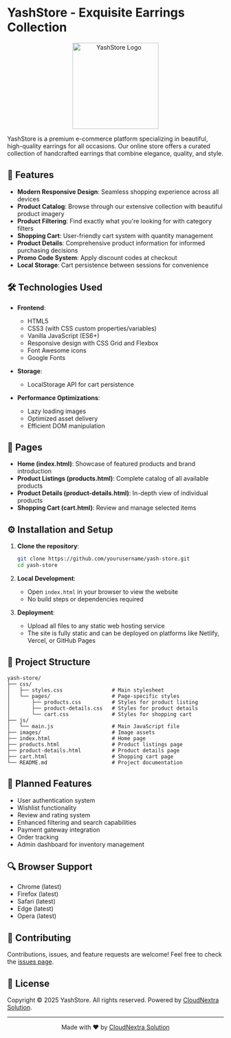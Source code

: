 # YashStore - Exquisite Earrings Collection

<p align="center">
  <img src="images/logo.png" alt="YashStore Logo" width="200" height="auto">
</p>

YashStore is a premium e-commerce platform specializing in beautiful, high-quality earrings for all occasions. Our online store offers a curated collection of handcrafted earrings that combine elegance, quality, and style.

## 🌟 Features

- **Modern Responsive Design**: Seamless shopping experience across all devices
- **Product Catalog**: Browse through our extensive collection with beautiful product imagery
- **Product Filtering**: Find exactly what you're looking for with category filters
- **Shopping Cart**: User-friendly cart system with quantity management
- **Product Details**: Comprehensive product information for informed purchasing decisions
- **Promo Code System**: Apply discount codes at checkout
- **Local Storage**: Cart persistence between sessions for convenience

## 🛠️ Technologies Used

- **Frontend**:
  - HTML5
  - CSS3 (with CSS custom properties/variables)
  - Vanilla JavaScript (ES6+)
  - Responsive design with CSS Grid and Flexbox
  - Font Awesome icons
  - Google Fonts

- **Storage**:
  - LocalStorage API for cart persistence

- **Performance Optimizations**:
  - Lazy loading images
  - Optimized asset delivery
  - Efficient DOM manipulation

## 📱 Pages

- **Home (index.html)**: Showcase of featured products and brand introduction
- **Product Listings (products.html)**: Complete catalog of all available products
- **Product Details (product-details.html)**: In-depth view of individual products
- **Shopping Cart (cart.html)**: Review and manage selected items

## ⚙️ Installation and Setup

1. **Clone the repository**:
   ```bash
   git clone https://github.com/yourusername/yash-store.git
   cd yash-store
   ```

2. **Local Development**:
   - Open `index.html` in your browser to view the website
   - No build steps or dependencies required

3. **Deployment**:
   - Upload all files to any static web hosting service
   - The site is fully static and can be deployed on platforms like Netlify, Vercel, or GitHub Pages

## 🔧 Project Structure

```
yash-store/
├── css/
│   ├── styles.css                # Main stylesheet
│   └── pages/                    # Page-specific styles
│       ├── products.css          # Styles for product listing
│       ├── product-details.css   # Styles for product details
│       └── cart.css              # Styles for shopping cart
├── js/
│   └── main.js                   # Main JavaScript file
├── images/                       # Image assets
├── index.html                    # Home page
├── products.html                 # Product listings page
├── product-details.html          # Product details page
├── cart.html                     # Shopping cart page
└── README.md                     # Project documentation
```

## 🚀 Planned Features

- User authentication system
- Wishlist functionality
- Review and rating system
- Enhanced filtering and search capabilities
- Payment gateway integration
- Order tracking
- Admin dashboard for inventory management

## 🔍 Browser Support

- Chrome (latest)
- Firefox (latest)
- Safari (latest)
- Edge (latest)
- Opera (latest)

## 🤝 Contributing

Contributions, issues, and feature requests are welcome! Feel free to check the [issues page](https://github.com/yourusername/yash-store/issues).

## 📜 License

Copyright © 2025 YashStore. All rights reserved. Powered by [CloudNextra Solution](https://github.com/GihanPasidu).

---

<p align="center">
  Made with ❤️ by <a href="https://github.com/GihanPasidu">CloudNextra Solution</a>
</p>

